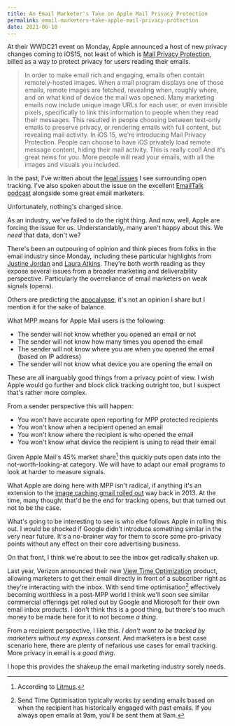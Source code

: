 ```yaml
---
title: An Email Marketer's Take on Apple Mail Privacy Protection
permalink: email-marketers-take-apple-mail-privacy-protection
date: 2021-06-10
---
```


At their WWDC21 event on Monday, Apple announced a host of new privacy changes coming to iOS15, not least of which is [Mail Privacy Protection](https://developer.apple.com/videos/play/wwdc2021-10085/?time=708), billed as a way to protect privacy for users reading their emails.

> In order to make email rich and engaging, emails often contain remotely-hosted images. When a mail program displays one of those emails, remote images are fetched, revealing when, roughly where, and on what kind of device the mail was opened. Many marketing emails now include unique image URLs for each user, or even invisible pixels, specifically to link this information to people when they read their messages. This resulted in people choosing between text-only emails to preserve privacy, or rendering emails with full content, but revealing mail activity. In iOS 15, we're introducing Mail Privacy Protection. People can choose to have iOS privately load remote message content, hiding their mail activity. This is really cool! And it's great news for you. More people will read your emails, with all the images and visuals you included.

In the past, I've written about the [legal issues](https://www.jacquescorbytuech.com/writing/gdpr-email-tracking) I see surrounding open tracking. I've also spoken about the issue on the excellent [EmailTalk podcast](https://www.emailtalk.fm/episodes/06-privacy-round-table-w-dylan-smith-jacques-corby-tuech-jay-oram) alongside some great email marketers.

Unfortunately, nothing's changed since.

As an industry, we've failed to do the right thing. And now, well, Apple are forcing the issue for us. Understandably, many aren't happy about this. We *need* that data, don't we?

There's been an outpouring of opinion and think pieces from folks in the email industry since Monday, including these particular highlights from [Justine Jordan](https://docs.google.com/document/d/1sSaXryabL5zqQorDncmgC_o7wcEwvkkbDiXp2gd2EHk/edit) and [Laura Atkins](https://wordtothewise.com/2021/06/about-the-apple-thing/). They're both worth reading as they expose several issues from a broader marketing and deliverability perspective. Particularly the overreliance of email marketers on weak signals (opens).

Others are predicting the [apocalypse](https://www.theverge.com/2021/6/8/22525195/apple-mail-protection-privacy-pixel-tracking-newsletters-substack), it's not an opinion I share but I mention it for the sake of balance.


What MPP means for Apple Mail users is the following:

* The sender will not know whether you opened an email or not
* The sender will not know how many times you opened the email
* The sender will not know where you are when you opened the email (based on IP address)
* The sender will not know what device you are opening the email on

These are all inarguably good things from a privacy point of view. I wish Apple would go further and block click tracking outright too, but I suspect that's rather more complex.

From a sender perspective this will happen:

* You won't have accurate open reporting for MPP protected recipients
* You won't know when a recipient opened an email
* You won't know where the recipient is who opened the email
* You won't know what device the recipient is using to read their email

Given Apple Mail's 45% market share[^1] this quickly puts open data into the not-worth-looking-at category. We will have to adapt our email programs to look at harder to measure signals.

What Apple are doing here with MPP isn't radical, if anything it's an extension to the [image caching gmail rolled out](https://gmail.googleblog.com/2013/12/images-now-showing.html) way back in 2013. At the time, many thought that'd be the end for tracking opens, but that turned out not to be the case.

What's going to be interesting to see is who else follows Apple in rolling this out. I would be shocked if Google didn't introduce something similar in the very near future. It's a no-brainer way for them to score some pro-privacy points without any effect on their core advertising business.

On that front, I think we're about to see the inbox get radically shaken up.

Last year, Verizon announced their new [View Time Optimization](https://blog.postmaster.verizonmedia.com/post/616023179026202624/increasing-relevance-performance-through-vto) product, allowing marketers to get their email directly in front of a subscriber right as they're interacting with the inbox. With send time optimisation[^2] effectively becoming worthless in a post-MPP world I think we'll soon see similar commercial offerings get rolled out by Google and Microsoft for their own email inbox products. I don't think this is a good thing, but there's too much money to be made here for it to not become *a thing*.

From a recipient perspective, I like this. *I don't want to be tracked by marketers without my express consent*. And marketers is a best case scenario here, there are plenty of nefarious use cases for email tracking. More privacy in email is a *good thing*.

I hope this provides the shakeup the email marketing industry sorely needs.

[^1]: According to [Litmus](https://emailclientmarketshare.com/).
[^2]: Send Time Optimisation typically works by sending emails based on when the recipient has historically engaged with past emails. If you always open emails at 9am, you'll be sent them at 9am. 